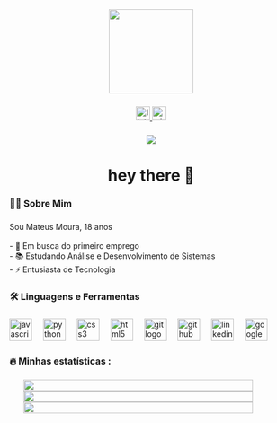 <div align="center">
  <img height="150" src="https://i.postimg.cc/QCL18TbY/AP1-Gcz-OETEx-Lr2x-Wf2a-b-NGYWa6-TUCf3-2.png"  />
</div>

###

<div align="center">
  <a href="https://www.linkedin.com/in/mateusvcsmoura/" target="_blank">
    <img src="https://img.shields.io/static/v1?message=LinkedIn&logo=linkedin&label=&color=0077B5&logoColor=white&labelColor=&style=for-the-badge" height="25" alt="linkedin logo"  />
  </a>
  <a href="https://wa.me/5511945679199" target="_blank">
    <img src="https://img.shields.io/static/v1?message=Whatsapp&logo=whatsapp&label=&color=25D366&logoColor=white&labelColor=&style=for-the-badge" height="25" alt="whatsapp logo"  />
  </a>
</div>

###

<div align="center">
  <img src="https://visitor-badge.laobi.icu/badge?page_id=mateusvcsmoura.mateusvcsmoura&"  />
</div>

###

<h1 align="center">hey there 👋</h1>

###

<h3 align="left">👩‍💻  Sobre Mim</h3>

###

<p align="left">Sou Mateus Moura, 18 anos<br><br>- 🔭 Em busca do primeiro emprego<br>- 📚 Estudando Análise e Desenvolvimento de Sistemas<br>- ⚡ Entusiasta de Tecnologia</p>

###

<h3 align="left">🛠 Linguagens e Ferramentas</h3>

###

<div align="left">
  <img src="https://cdn.jsdelivr.net/gh/devicons/devicon/icons/javascript/javascript-original.svg" height="40" alt="javascript logo"  />
  <img width="12" />
  <img src="https://cdn.jsdelivr.net/gh/devicons/devicon/icons/python/python-original.svg" height="40" alt="python logo"  />
  <img width="12" />
  <img src="https://cdn.jsdelivr.net/gh/devicons/devicon/icons/css3/css3-original.svg" height="40" alt="css3 logo"  />
  <img width="12" />
  <img src="https://cdn.jsdelivr.net/gh/devicons/devicon/icons/html5/html5-original.svg" height="40" alt="html5 logo"  />
  <img width="12" />
  <img src="https://cdn.jsdelivr.net/gh/devicons/devicon/icons/git/git-original.svg" height="40" alt="git logo"  />
  <img width="12" />
  <img src="https://cdn.jsdelivr.net/gh/devicons/devicon/icons/github/github-original.svg" height="40" alt="github logo"  />
  <img width="12" />
  <img src="https://cdn.jsdelivr.net/gh/devicons/devicon/icons/linkedin/linkedin-original.svg" height="40" alt="linkedin logo"  />
  <img width="12" />
  <img src="https://cdn.jsdelivr.net/gh/devicons/devicon/icons/google/google-original.svg" height="40" alt="google logo"  />
</div>

###

<h3 align="left">🔥   Minhas estatísticas :</h3>

###

<div style="display: flex; flex-direction: column; align-items: center; width: 100%;">
  
  <img src="https://github-readme-stats.vercel.app/api?username=mateusvcsmoura&theme=great-gatsby&show_icons=true&hide_border=true&count_private=true" style="width: 90%; max-width: 800px;" />
  
  <img src="https://github-readme-streak-stats.herokuapp.com/?user=mateusvcsmoura&theme=great-gatsby&hide_border=true" style="width: 90%; max-width: 800px;" />
  
  <img src="https://github-readme-stats.vercel.app/api/top-langs/?username=mateusvcsmoura&theme=great-gatsby&show_icons=true&hide_border=true&layout=compact" style="width: 90%; max-width: 800px;" />
</div>



